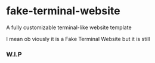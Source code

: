 # fake-terminal-website
A fully customizable terminal-like website template
 
 
 I mean ob viously it is a Fake Terminal Website but it is still
 
 
 ### W.I.P

